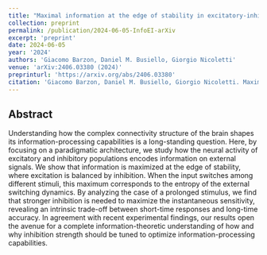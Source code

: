 ```yaml
---
title: "Maximal information at the edge of stability in excitatory-inhibitory neural populations"
collection: preprint
permalink: /publication/2024-06-05-InfoEI-arXiv
excerpt: 'preprint'
date: 2024-06-05
year: '2024'
authors: 'Giacomo Barzon, Daniel M. Busiello, Giorgio Nicoletti'
venue: 'arXiv:2406.03380 (2024)'
preprinturl: 'https://arxiv.org/abs/2406.03380'
citation: 'Giacomo Barzon, Daniel M. Busiello, Giorgio Nicoletti. Maximal information at the edge of stability in excitatory-inhibitory neural populations. arXiv:2406.03380 (2024)'
---
```


## Abstract
Understanding how the complex connectivity structure of the brain shapes its information-processing capabilities is a long-standing question. Here, by focusing on a paradigmatic architecture, we study how the neural activity of excitatory and inhibitory populations encodes information on external signals. We show that information is maximized at the edge of stability, where excitation is balanced by inhibition. When the input switches among different stimuli, this maximum corresponds to the entropy of the external switching dynamics. By analyzing the case of a prolonged stimulus, we find that stronger inhibition is needed to maximize the instantaneous sensitivity, revealing an intrinsic trade-off between short-time responses and long-time accuracy. In agreement with recent experimental findings, our results open the avenue for a complete information-theoretic understanding of how and why inhibition strength should be tuned to optimize information-processing capabilities.